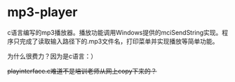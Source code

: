 # mp3-player
c语言编写的mp3播放器。播放功能调用Windows提供的mciSendString实现。程序只完成了读取输入路径下的.mp3文件名，打印菜单并实现播放等简单功能。

为什么很费力？因为是c语言：）

<del>playinterface.c难道不是培训老师从网上copy下来的？</del>
